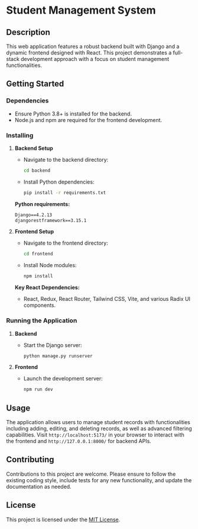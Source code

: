 # Student Management System

## Description

This web application features a robust backend built with Django and a dynamic frontend designed with React. This project demonstrates a full-stack development approach with a focus on student management functionalities.

## Getting Started

### Dependencies

- Ensure Python 3.8+ is installed for the backend.
- Node.js and npm are required for the frontend development.

### Installing

1. **Backend Setup**
   - Navigate to the backend directory:

     ```bash
     cd backend
     ```

   - Install Python dependencies:

     ```bash
     pip install -r requirements.txt
     ```

   **Python requirements:**

   ```txt
   Django==4.2.13
   djangorestframework==3.15.1
   ```

2. **Frontend Setup**

   - Navigate to the frontend directory:

     ```bash
     cd frontend
     ```

   - Install Node modules:

     ```bash
     npm install
     ```

   **Key React Dependencies:**
   - React, Redux, React Router, Tailwind CSS, Vite, and various Radix UI components.

### Running the Application

1. **Backend**
   - Start the Django server:

     ```bash
     python manage.py runserver
     ```

2. **Frontend**
   - Launch the development server:

     ```bash
     npm run dev
     ```

## Usage

The application allows users to manage student records with functionalities including adding, editing, and deleting records, as well as advanced filtering capabilities. Visit `http://localhost:5173/` in your browser to interact with the frontend and `http://127.0.0.1:8000/` for backend APIs.

## Contributing

Contributions to this project are welcome. Please ensure to follow the existing coding style, include tests for any new functionality, and update the documentation as needed.

## License

This project is licensed under the [MIT License](LICENSE.md).
